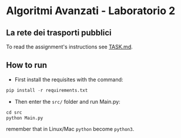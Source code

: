# Algoritmi Avanzati - Laboratorio 2
## La rete dei trasporti pubblici

To read the assignment's instructions see [TASK.md](TASK.md).

## How to run
* First install the requisites with the command:
```python
pip install -r requirements.txt
```
* Then enter the `src/` folder and run Main.py:
```python
cd src
python Main.py
```
remember that in Linux/Mac `python` become `python3`.